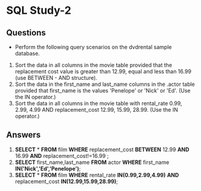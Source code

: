 # SQL Study-2

## Questions

- Perform the following query scenarios on the dvdrental sample database.
1) Sort the data in all columns in the movie table provided that the replacement cost value is greater than 12.99, equal and less than 16.99 (use BETWEEN - AND structure).
2) Sort the data in the first_name and last_name columns in the .actor table provided that first_name is the values ​​'Penelope' or 'Nick' or 'Ed'. (Use the IN operator.)
3) Sort the data in all columns in the movie table with rental_rate 0.99, 2.99, 4.99 AND replacement_cost 12.99, 15.99, 28.99. (Use the IN operator.)

## Answers
1) **SELECT** * **FROM** film **WHERE**  replacement_cost **BETWEEN**  12.99 **AND** 16.99 **AND** replacement_cost!=16.99 ;
2) **SELECT** first_name,last_name **FROM** actor **WHERE** first_name **IN('Nick','Ed','Penelope')**;
3) **SELECT** * **FROM** film **WHERE** rental_rate **IN(0.99,2.99,4.99)** **AND** replacement_cost **IN(12.99,15.99,28.99)**;

